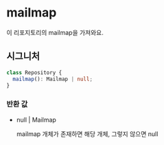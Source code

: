 # mailmap

이 리포지토리의 mailmap을 가져와요.

## 시그니처

```ts
class Repository {
  mailmap(): Mailmap | null;
}
```

### 반환 값

<ul class="param-ul">
  <li class="param-li param-li-root">
    <span class="param-type">null | Mailmap</span>
    <br>
    <p class="param-description">mailmap 개체가 존재하면 해당 개체, 그렇지 않으면 null</p>
  </li>
</ul>